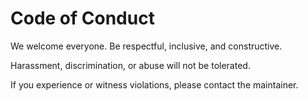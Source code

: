 ﻿# Code of Conduct

We welcome everyone. Be respectful, inclusive, and constructive.

Harassment, discrimination, or abuse will not be tolerated.

If you experience or witness violations, please contact the maintainer.
